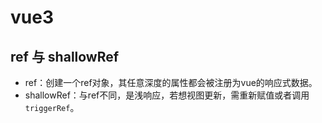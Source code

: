 # vue3

## ref 与 shallowRef
- ref：创建一个ref对象，其任意深度的属性都会被注册为vue的响应式数据。
- shallowRef：与ref不同，是浅响应，若想视图更新，需重新赋值或者调用`triggerRef`。